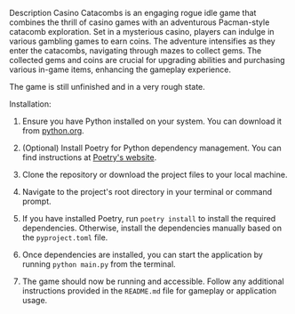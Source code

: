 Description
Casino Catacombs is an engaging rogue idle game that combines the thrill of casino games with an adventurous Pacman-style catacomb exploration. Set in a mysterious casino, players can indulge in various gambling games to earn coins. The adventure intensifies as they enter the catacombs, navigating through mazes to collect gems. The collected gems and coins are crucial for upgrading abilities and purchasing various in-game items, enhancing the gameplay experience.

The game is still unfinished and in a very rough state. 

Installation:

1. Ensure you have Python installed on your system. You can download it from [python.org](https://www.python.org/).

2. (Optional) Install Poetry for Python dependency management. You can find instructions at [Poetry's website](https://python-poetry.org/docs/).

3. Clone the repository or download the project files to your local machine.

4. Navigate to the project's root directory in your terminal or command prompt.

5. If you have installed Poetry, run `poetry install` to install the required dependencies. Otherwise, install the dependencies manually based on the `pyproject.toml` file.

6. Once dependencies are installed, you can start the application by running `python main.py` from the terminal.

7. The game should now be running and accessible. Follow any additional instructions provided in the `README.md` file for gameplay or application usage.


